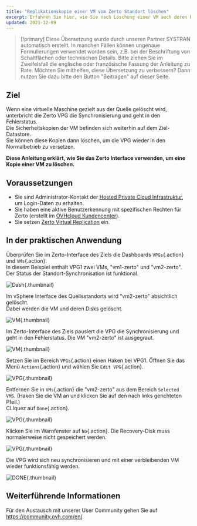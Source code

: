 ```yaml
---
title: "Replikationskopie einer VM vom Zerto Standort löschen"
excerpt: Erfahren Sie hier, wie Sie nach Löschung einer VM auch deren Replikat entfernen
updated: 2021-12-09
---
```


> [!primary]
> Diese Übersetzung wurde durch unseren Partner SYSTRAN automatisch erstellt. In manchen Fällen können ungenaue Formulierungen verwendet worden sein, z.B. bei der Beschriftung von Schaltflächen oder technischen Details. Bitte ziehen Sie im Zweifelsfall die englische oder französische Fassung der Anleitung zu Rate. Möchten Sie mithelfen, diese Übersetzung zu verbessern? Dann nutzen Sie dazu bitte den Button "Beitragen" auf dieser Seite.
>

## Ziel

Wenn eine virtuelle Maschine gezielt aus der Quelle gelöscht wird, unterbricht die Zerto VPG die Synchronisierung und geht in den Fehlerstatus.<br>
Die Sicherheitskopien der VM befinden sich weiterhin auf dem Ziel-Datastore.<br>
Sie können diese Kopien dann löschen, um die VPG wieder in den Normalbetrieb zu versetzen.

**Diese Anleitung erklärt, wie Sie das Zerto Interface verwenden, um eine Kopie einer VM zu löschen.**

## Voraussetzungen

- Sie sind Administrator-Kontakt der [Hosted Private Cloud Infrastruktur](https://www.ovhcloud.com/de/enterprise/products/hosted-private-cloud/), um Login-Daten zu erhalten.
- Sie haben eine aktive Benutzerkennung mit spezifischen Rechten für Zerto (erstellt im [OVHcloud Kundencenter](https://www.ovh.com/auth/?action=gotomanager&from=https://www.ovh.de/&ovhSubsidiary=de)).
- Sie setzen [Zerto Virtual Replication](zerto_virtual_replication_as_a_service1.) ein.

## In der praktischen Anwendung

Überprüfen Sie im Zerto-Interface des Ziels die Dashboards `VPGs`{.action} und `VMs`{.action}.<br>
In diesem Beispiel enthält VPG1 zwei VMs, "vm1-zerto" und "vm2-zerto". Der Status der Standort-Synchronisation ist funktional.

![Dash](en01sync.png){.thumbnail}

Im vSphere Interface des Quellsstandorts wird "vm2-zerto" absichtlich gelöscht.<br>
Dabei werden die VM und deren Disks gelöscht.

![VM](en02vmdelete.png){.thumbnail}

Im Zerto-Interface des Ziels pausiert die VPG die Synchronisierung und geht in den Fehlerstatus. Die VM "vm2-zerto" ist ausgegraut.

![VM](en03vpgerror.png){.thumbnail}

Setzen Sie im Bereich `VPGs`{.action} einen Haken bei VPG1. Öffnen Sie das Menü `Actions`{.action} und wählen Sie `Edit VPG`{.action}.

![VPG](en04vpgedit.png){.thumbnail}

Entfernen Sie in `VMs`{.action} die "vm2-zerto" aus dem Bereich `Selected VMS`. (Haken Sie die VM an und klicken Sie auf den nach links gerichteten Pfeil.)<br>
CLlquez auf `Done`{.action}.

![VPG](en05vpgremove.png){.thumbnail}

Klicken Sie im Warnfenster auf `No`{.action}. Die Recovery-Disk muss normalerweise nicht gespeichert werden.

![VPG](en06warning.png){.thumbnail}

Die VPG wird sich neu synchronisieren und mit einer verbleibenden VM wieder funktionsfähig werden.

![DONE](en07green.png){.thumbnail}

## Weiterführende Informationen

Für den Austausch mit unserer User Community gehen Sie auf <https://community.ovh.com/en/>.
